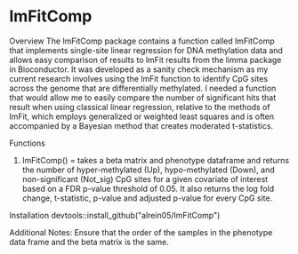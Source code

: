 # lmFitComp
Overview
The lmFitComp package contains a function called lmFitComp that implements single-site linear regression for DNA methylation data and allows easy comparison of results to lmFit results from the limma package in Bioconductor.
It was developed as a sanity check mechanism as my current research involves using the lmFit function to identify CpG sites across the genome that are differentially methylated. I needed a function that would allow me to easily compare the number of significant hits that result when using classical linear regression, relative to the methods of lmFit, which employs generalized or weighted least squares and is often accompanied by a Bayesian method that creates moderated t-statistics.


Functions
1. lmFitComp() = takes a beta matrix and phenotype dataframe and returns the number of hyper-methylated (Up), hypo-methylated (Down), and non-significant (Not_sig) CpG sites for a given covariate of interest based on a FDR p-value threshold of 0.05. It also returns the log fold change, t-statistic, p-value and adjusted p-value for every CpG site. 


Installation
devtools::install_github("alrein05/lmFitComp")

Additional Notes:
Ensure that the order of the samples in the phenotype data frame and the beta matrix is the same.
